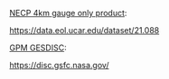 [NECP 4km gauge only product](https://data.eol.ucar.edu/dataset/21.088):

https://data.eol.ucar.edu/dataset/21.088

[GPM GESDISC](https://disc.gsfc.nasa.gov/):

https://disc.gsfc.nasa.gov/
